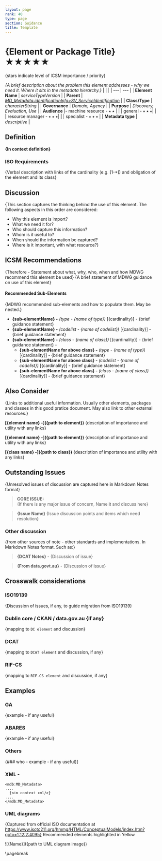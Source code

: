 ```yaml
---
layout: page
rank: 40
type: page
section: Guidance
title: Template
---
```

# {Element or Package Title}  ★★★★★ 
{stars indicate level of ICSM importance / priority}

*{A brief description about the problem this element addresses - why we need it. Where it sits in the metadata hierarchy.}*
|  |  |
| --- | --- |
| **Element Name** | *serviceTypeVersion* |
| **Parent** |  *[MD_Metadata.identificationInfo>SV_ServiceIdentification](./ServiceIdentification)* |
| **Class/Type** | *characterString* |
| **Governance** |  *Domain, Agency* |
| **Purpose** | *Discovery, Evaluation, Use* |
| **Audience** |- machine resource - ⭑ ⭑ |
|  | general - ⭑ ⭑ ⭑|
|  | resource manager - ⭑ ⭑ ⭑|
|  | specialist - ⭑ ⭑ ⭑ |
| **Metadata type** | *descriptive* |


## Definition  
**{In context definition}**

### ISO Requirements

{Verbal description with links of the cardinality (e.g. [1-*]) and obligation of the element and its class}

## Discussion  
{This section captures the thinking behind the use of this element. The following aspects in this order are considered:

- Why this element is import?
- What we need it for?
- Who should capture this information? 
- Whom is it useful to?
- When should the information be captured? 
- Where is it important, with what resource?}

## ICSM Recommendations 

{Therefore - Statement about what, why, who, when and how MDWG recommend this element be used}
{A brief statement of MDWG guidance on use of this element}

#### Recommended Sub-Elements 
{MDWG recommended sub-elements and how to populate them. May be nested.}

- **{sub-elementName} -** *(type - {name of type})* [{cardinality}] - {brief guidance statement} 
- **{sub-elementName} -** *(codelist - {name of codelist})* [{cardinality}] - {brief guidance statement} 
- **{sub-elementName} -** *(class - {name of class})* [{cardinality}] - {brief guidance statement} -
  - **{sub-elementName for above class} -** *(type - {name of type})* [{cardinality}] - {brief guidance statement} 
  - **{sub-elementName for above class} -** *(codelist - {name of codelist})* [{cardinality}] - {brief guidance statement} 
  - **{sub-elementName for above class} -** *(class - {name of class})* [{cardinality}] - {brief guidance statement} 

## Also Consider
{Links to additional useful information. Usually other elements, packages and classes in this good pratice document. May also link to other external resources.}

**[{element name} -]({path to element})**  {description of importance and utility with any links}

**[{element name} -]({path to element})**  {description of importance and utility with any links}

**[{class name} -]({path to class})**  {description of importance and utility with any links}

## Outstanding Issues
{Unresolved issues of discussion are captured here in Markdown Notes format}

> **CORE ISSUE:**  
{If there is any major issue of concern, Name it and discuss here}

> **{Issue Name}**
{Issue discussion points and items which need resolution}

### Other discussion 
{from other sources of note - other standards and implementations. In Markdown Notes format. Such as:}

> **{DCAT Notes}** -
{Discussion of issue}

> **{From data.govt.au}** -
{Discussion of issue}

## Crosswalk considerations 

### ISO19139 
{Discussion of issues, if any, to guide migration from ISO19139}

### Dublin core / CKAN / data.gov.au {if any}
{mapping to `DC element` and discussion}

### DCAT 
{mapping to `DCAT element` and discussion, if any}

### RIF-CS
{mapping to `RIF-CS element` and discussion, if any}

## Examples

### GA
{example - if any useful}

### ABARES
{example - if any useful}

### Others
{### who - example - if any useful}}

### XML -

```
<mdb:MD_Metadata>
....
  {<in context xml/>}
....
</mdb:MD_Metadata>
```

### UML diagrams
{Captured from official ISO documentation at https://www.isotc211.org/hmmg/HTML/ConceptualModels/index.htm?goto=1:12:2:4095}
Recommended elements highlighted in Yellow

![{Name}]({path to UML diagram image})

\pagebreak
